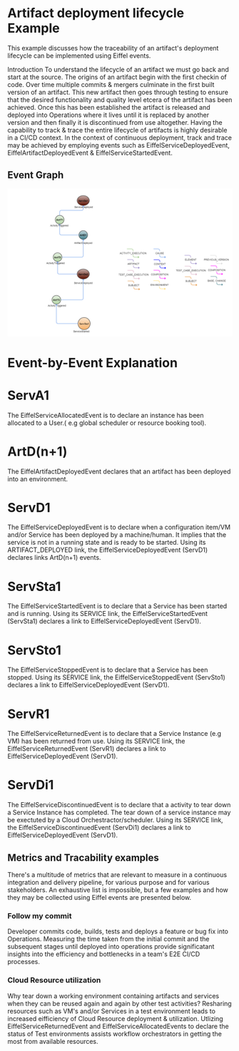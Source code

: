 <!---
   Copyright 2017 Ericsson AB.
   For a full list of individual contributors, please see the commit history.

   Licensed under the Apache License, Version 2.0 (the "License");
   you may not use this file except in compliance with the License.
   You may obtain a copy of the License at

       http://www.apache.org/licenses/LICENSE-2.0

   Unless required by applicable law or agreed to in writing, software
   distributed under the License is distributed on an "AS IS" BASIS,
   WITHOUT WARRANTIES OR CONDITIONS OF ANY KIND, either express or implied.
   See the License for the specific language governing permissions and
   limitations under the License.
--->

# Artifact deployment lifecycle Example
 
This example discusses how the traceability of an artifact's deployment lifecycle can be implemented using Eiffel events.
 
Introduction
To understand the lifecycle of an artifact we must go back and start at the source.
The origins of an artifact begin with the first checkin of code. Over time multiple commits & mergers culminate in the first built version of an artifact.
This new artifact then goes through testing to ensure that the desired functionality and quality level etcera of the artifact has been achieved.
Once this has been established the artifact is released and deployed into Operations where it lives until it is replaced by another version and then finally it is discontinued from use altogether.
Having the capability to track & trace the entire lifecycle of artifacts is highly desirable in a CI/CD context.
In the context of continuous deployment, track and trace may be achieved by employing events such as EiffelServiceDeployedEvent, EiffelArtifactDeployedEvent & EiffelServiceStartedEvent.


## Event Graph
![alt text](./artifact-deployment-lifecycle.png "Event Graph of artifact deployment lifecycle Example")


# Event-by-Event Explanation

# ServA1
The EiffelServiceAllocatedEvent is to declare an instance has been allocated to a User.( e.g global scheduler or resource booking tool).

# ArtD(n+1)
The EiffelArtifactDeployedEvent declares that an artifact has been deployed into an environment.

# ServD1
The EiffelServiceDeployedEvent is to declare when a configuration item/VM and/or Service has been deployed by a machine/human. It implies that the service is not in a running state and is ready to be started.
Using its ARTIFACT_DEPLOYED link, the EiffelServiceDeployedEvent (ServD1) declares links ArtD(n+1) events.

# ServSta1
The EiffelServiceStartedEvent is to declare that a Service has been started and is running.
Using its SERVICE link, the EiffelServiceStartedEvent (ServSta1) declares a link to EiffelServiceDeployedEvent (ServD1).

# ServSto1
The EiffelServiceStoppedEvent is to declare that a Service has been stopped.
Using its SERVICE link, the EiffelServiceStoppedEvent (ServSto1) declares a link to EiffelServiceDeployedEvent (ServD1).

# ServR1
The EiffelServiceReturnedEvent is to declare that a Service Instance (e.g VM) has been returned from use.
Using its SERVICE link, the EiffelServiceReturnedEvent (ServR1) declares a link to EiffelServiceDeployedEvent (ServD1).

# ServDi1
The EiffelServiceDiscontinuedEvent is to declare that a activity to tear down a Service Instance has completed. The tear down of a service instance may be exectuted by a Cloud Orchestractor/scheduler.
Using its SERVICE link, the EiffelServiceDiscontinuedEvent (ServDi1) declares a link to EiffelServiceDeployedEvent (ServD1).

## Metrics and Tracability examples
There's a multitude of metrics that are relevant to measure in a continuous integration and delivery pipeline, for various purpose and for various stakeholders. An exhaustive list is impossible, but a few examples and how they may be collected using Eiffel events are presented below.

### Follow my commit
Developer commits code, builds, tests and deploys a feature or bug fix into Operations. Measuring the time taken from the initial commit and the subsequent stages until deployed into operations provide significatant insights into the efficiency and bottlenecks in a team's E2E CI/CD processes.

### Cloud Resource utilization
Why tear down a working environment containing artifacts and services when they can be reused again and again by other test activities? 
Resharing resources such as VM's and/or Services in a test environment leads to increased eifficiency of Cloud Resource deployment & utilization.
Utlizing EiffelServiceReturnedEvent and EiffelServiceAllocatedEvents to declare the status of Test environments assists workflow orchestrators in getting the most from available resources.



